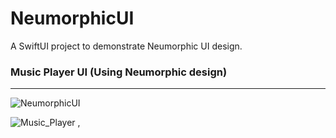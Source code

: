 # NeumorphicUI
A SwiftUI project to demonstrate Neumorphic UI  design.

### Music Player UI (Using Neumorphic design)
---------
![NeumorphicUI](https://user-images.githubusercontent.com/95478770/147022129-43a25a0b-5489-4f80-8508-48d6c4620d04.png)



![Music_Player](https://user-images.githubusercontent.com/95478770/145573335-98bce98f-820a-4abe-8d51-9d294880b9a6.png)
,

